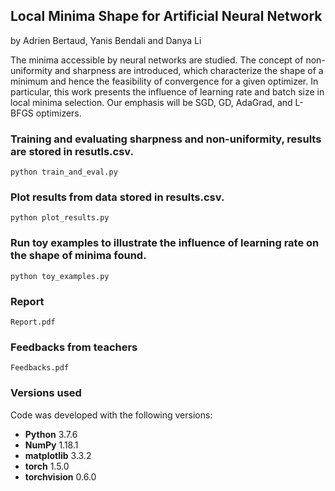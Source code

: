 ## Local Minima Shape for Artificial Neural Network
by Adrien Bertaud, Yanis Bendali and Danya Li

The minima accessible by neural networks are
studied. The concept of non-uniformity and sharpness are
introduced, which characterize the shape of a minimum and
hence the feasibility of convergence for a given optimizer. In
particular, this work presents the influence of learning rate
and batch size in local minima selection. Our emphasis will be
SGD, GD, AdaGrad, and L-BFGS optimizers.


### Training and evaluating sharpness and non-uniformity, results are stored in resutls.csv.
```
python train_and_eval.py
```

### Plot results from data stored in results.csv.
```
python plot_results.py
```

### Run toy examples to illustrate the influence of learning rate on the shape of minima found.
```
python toy_examples.py
```

### Report
```
Report.pdf
```

### Feedbacks from teachers
```
Feedbacks.pdf
```

### Versions used
Code was developed with the following versions:
* **Python** 3.7.6
* **NumPy** 1.18.1
* **matplotlib** 3.3.2
* **torch** 1.5.0
* **torchvision** 0.6.0

